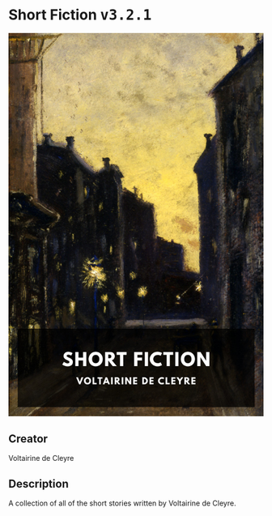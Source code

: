
# Short Fiction <kbd>v3.2.1</kbd>

<center>
  <img src="./cover-1024.jpg"/>
</center>

## Creator
Voltairine de Cleyre

## Description
A collection of all of the short stories written by Voltairine de Cleyre.
